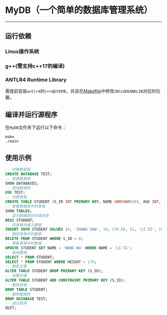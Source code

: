 # MyDB（一个简单的数据库管理系统）
---
## 运行依赖
### Linux操作系统
### g++(需支持c++17的编译)
### ANTLR4 Runtime Library
需提前安装`antlr4`的`c++运行时库`，并且在[Makefile](Makefile)中修改`INCLUDEANDLIB`对应的位置。
## 编译并运行源程序
在`MyDB`文件夹下运行以下命令：
```
make
./main
```
## 使用示例
``` sql
-- 创建数据库
CREATE DATABASE TEST;
-- 查看数据库
SHOW DATABASES;
-- 使用数据库
USE TEST;
-- 创建表格
CREATE TABLE STUDENT (S_ID INT PRIMARY KEY, NAME VARCHAR(50), AGE INT, HEIGHT FLOAT);
-- 查看数据库中的表格
SHOW TABLES;
-- 显示数据表的详细信息
DESC STUDENT;
-- 向表格中插入数据
INSERT INTO STUDENT VALUES (0, 'ZHANG SAN', 18, 170.0), (1, 'LI SI', 19, 165.0), (2, 'XIAO MING', 20, 185.5);
-- 删除表格中的数据
DELETE FROM STUDENT WHERE S_ID = 0;
-- 更新表格中的数据
UPDATE STUDENT SET NAME = 'WANG WU' WHERE NAME = 'LI SI';
-- 查询数据
SELECT * FROM STUDENT;
SELECT * FROM STUDENT WHERE HEIGHT > 170;
-- 删除主键
ALTER TABLE STUDENT DROP PRIMARY KEY (S_ID);
-- 设置主键
ALTER TABLE STUDENT ADD CONSTRAINT PRIMARY KEY (S_ID);
-- 删除表格
DROP TABLE STUDENT;
-- 删除数据库
DROP DATABASE TEST;
-- 退出程序
QUIT;
```

